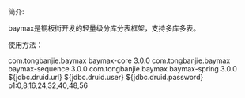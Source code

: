 简介:

baymax是铜板街开发的轻量级分库分表框架，支持多库多表。

使用方法：

<dependency>
    <groupId>com.tongbanjie.baymax</groupId>
    <artifactId>baymax-core</artifactId>
    <version>3.0.0</version>
</dependency>
    <dependency>
    <groupId>com.tongbanjie.baymax</groupId>
    <artifactId>baymax-sequence</artifactId>
    <version>3.0.0</version>
</dependency>
    <dependency>
    <groupId>com.tongbanjie.baymax</groupId>
    <artifactId>baymax-spring</artifactId>
    <version>3.0.0</version>
</dependency>

<!-- 最原始的数据源 -->
<bean id="dataSource_p1" class="com.alibaba.druid.pool.DruidDataSource" init-method="init" destroy-method="close">
    <property name="url">
        <value>
            ${jdbc.druid.url}
        </value>
    </property>
    <property name="username">
        <value>${jdbc.druid.user}</value>
    </property>
    <property name="password">
        <value>${jdbc.druid.password}</value>
    </property>
    <property name="filters" value="stat,wall" />
</bean>
<!-- Baymax数据源 -->
<bean id="multipleDataSource" class="com.tongbanjie.baymax.datasource.BaymaxDataSource" init-method="init">
    <property name="dataSourceGroupSet">
        <set>
            <bean class="com.tongbanjie.baymax.datasource.DataSourceGroup">
                <property name="identity" value="p1"/>
                <property name="targetDataSource" ref="dataSource_p1"/>
            </bean>
        </set>
    </property>
</bean>
<!-- Mybatis -->
<bean id="sqlSessionFactory" class="mybatis.JpaSqlSessionFactoryBean">
    <property name="configLocation" value="classpath:META-INF/mybatis/mybatis-configuration.xml" />
    <property name="mapperLocations" value="classpath*:META-INF/mybatis/tables/*.xml" />
    <property name="dataSource" ref="multipleDataSource" />
</bean>
<!-- 路由 -->
<?xml version="1.0" encoding="UTF-8"?>
<beans xmlns="http://www.springframework.org/schema/beans"
       xmlns:baymax="http://baymax.tongbanjie.com/schema/baymax-3.0"
       xmlns:xsi="http://www.w3.org/2001/XMLSchema-instance"
       xsi:schemaLocation="http://www.springframework.org/schema/beans
                           http://www.springframework.org/schema/beans/spring-beans-3.2.xsd
                           http://baymax.tongbanjie.com/schema/baymax-3.0
                           http://baymax.tongbanjie.com/schema/baymax-3.0.xsd">
    <baymax:context />
    <!-- 一个表 -->
    <baymax:table tableName="sign_user_record" namePatten="sign_user_record_{00}">
        <baymax:columns>
            <baymax:column name="user_id"/>
        </baymax:columns>
        <baymax:function class="com.tongbanjie.baymax.router.strategy.function.VirtualModFunction64_8"/>
        <baymax:nodeMapping class="com.tongbanjie.baymax.router.strategy.SimpleTableNodeMapping">
            <baymax:node>p1:0,8,16,24,32,40,48,56</baymax:node>
        </baymax:nodeMapping>
    </baymax:table>
    <!-- 一个表end -->
</beans>
